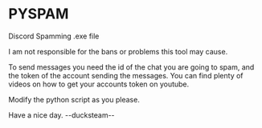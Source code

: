 # PYSPAM
Discord Spamming .exe file


I am not responsible for the bans or problems this tool may cause.


To send messages you need the id of the chat you are going to spam, and the token of the account sending the messages.
You can find plenty of videos on how to get your accounts token on youtube.


Modify the python script as you please.  


Have a nice day.
--ducksteam--

